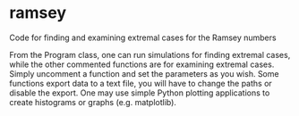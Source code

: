 # ramsey
Code for finding and examining extremal cases for the Ramsey numbers

From the Program class, one can run simulations for finding extremal cases, while the other commented functions are for examining extremal cases. Simply
uncomment a function and set the parameters as you wish. Some functions export data to a text file, you will have to change the paths or disable the
export. One may use simple Python plotting applications to create histograms or graphs (e.g. matplotlib).
